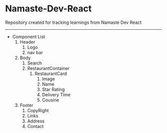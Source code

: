 # Namaste-Dev-React

Repository created for tracking learnings from Namaste Dev React

--------------------------------


- Component List
  1.  Header
      1. Logo
      2. nav bar
  2.  Body
      1. Search
      2. RestaurantContainer
         1. RestaurantCard
            1. Image
            2. Name
            3. Star Rating
            4. Delivery Time
            5. Cousine
  3.  Footer
      1. CopyRight
      2. Links
      3. Address
      4. Contact
